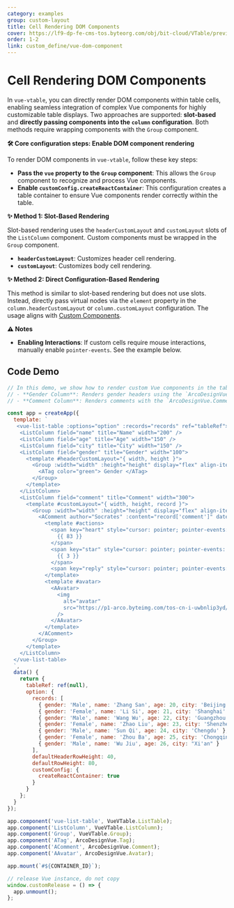 ```yaml
---
category: examples
group: custom-layout
title: Cell Rendering DOM Components
cover: https://lf9-dp-fe-cms-tos.byteorg.com/obj/bit-cloud/VTable/preview/vue-custom-dom-component.jpeg
order: 1-2
link: custom_define/vue-dom-component
---
```


# Cell Rendering DOM Components

In `vue-vtable`, you can directly render DOM components within table cells, enabling seamless integration of complex Vue components for highly customizable table displays. Two approaches are supported: **slot-based** and **directly passing components into the `column` configuration**. Both methods require wrapping components with the `Group` component.

**🛠️ Core configuration steps: Enable DOM component rendering**

To render DOM components in `vue-vtable`, follow these key steps:

- **Pass the `vue` property to the `Group` component**: This allows the `Group` component to recognize and process Vue components.
- **Enable `customConfig.createReactContainer`**: This configuration creates a table container to ensure Vue components render correctly within the table.

**✨ Method 1: Slot-Based Rendering**

Slot-based rendering uses the `headerCustomLayout` and `customLayout` slots of the `ListColumn` component. Custom components must be wrapped in the `Group` component.

- **`headerCustomLayout`**: Customizes header cell rendering.
- **`customLayout`**: Customizes body cell rendering.

**✨ Method 2: Direct Configuration-Based Rendering**

This method is similar to slot-based rendering but does not use slots. Instead, directly pass virtual nodes via the `element` property in the `column.headerCustomLayout` or `column.customLayout` configuration. The usage aligns with [Custom Components](../../guide/custom_define/custom_layout).

**⚠️ Notes**

- **Enabling Interactions**: If custom cells require mouse interactions, manually enable `pointer-events`. See the example below.

## Code Demo

```javascript livedemo template=vtable-vue
// In this demo, we show how to render custom Vue components in the table. Specifically:
// - **Gender Column**: Renders gender headers using the `ArcoDesignVue.Tag` component.
// - **Comment Column**: Renders comments with the `ArcoDesignVue.Comment` component, including action buttons for likes, favorites, and replies.

const app = createApp({
  template: `
   <vue-list-table :options="option" :records="records" ref="tableRef">
    <ListColumn field="name" title="Name" width="200" />
    <ListColumn field="age" title="Age" width="150" />
    <ListColumn field="city" title="City" width="150" />
    <ListColumn field="gender" title="Gender" width="100">
      <template #headerCustomLayout="{ width, height }">
        <Group :width="width" :height="height" display="flex" align-items="center" :vue="{}">
          <ATag color="green"> Gender </ATag>
        </Group>
      </template>
    </ListColumn>
    <ListColumn field="comment" title="Comment" width="300">
      <template #customLayout="{ width, height, record }">
        <Group :width="width" :height="height" display="flex" align-items="center" :vue="{}">
          <AComment author="Socrates" :content="record['comment']" datetime="1 hour">
            <template #actions>
              <span key="heart" style="cursor: pointer; pointer-events: auto">
                {{ 83 }}
              </span>
              <span key="star" style="cursor: pointer; pointer-events: auto">
                {{ 3 }}
              </span>
              <span key="reply" style="cursor: pointer; pointer-events: auto"> Reply </span>
            </template>
            <template #avatar>
              <AAvatar>
                <img
                  alt="avatar"
                  src="https://p1-arco.byteimg.com/tos-cn-i-uwbnlip3yd/3ee5f13fb09879ecb5185e440cef6eb9.png~tplv-uwbnlip3yd-webp.webp"
                />
              </AAvatar>
            </template>
          </AComment>
        </Group>
      </template>
    </ListColumn>
  </vue-list-table>
  `,
  data() {
    return {
      tableRef: ref(null),
      option: {
        records: [
          { gender: 'Male', name: 'Zhang San', age: 20, city: 'Beijing' },
          { gender: 'Female', name: 'Li Si', age: 21, city: 'Shanghai' },
          { gender: 'Male', name: 'Wang Wu', age: 22, city: 'Guangzhou' },
          { gender: 'Female', name: 'Zhao Liu', age: 23, city: 'Shenzhen' },
          { gender: 'Male', name: 'Sun Qi', age: 24, city: 'Chengdu' },
          { gender: 'Female', name: 'Zhou Ba', age: 25, city: 'Chongqing' },
          { gender: 'Male', name: 'Wu Jiu', age: 26, city: "Xi'an" }
        ],
        defaultHeaderRowHeight: 40,
        defaultRowHeight: 80,
        customConfig: {
          createReactContainer: true
        }
      }
    };
  }
});

app.component('vue-list-table', VueVTable.ListTable);
app.component('ListColumn', VueVTable.ListColumn);
app.component('Group', VueVTable.Group);
app.component('ATag', ArcoDesignVue.Tag);
app.component('AComment', ArcoDesignVue.Comment);
app.component('AAvatar', ArcoDesignVue.Avatar);

app.mount(`#${CONTAINER_ID}`);

// release Vue instance, do not copy
window.customRelease = () => {
  app.unmount();
};
```
